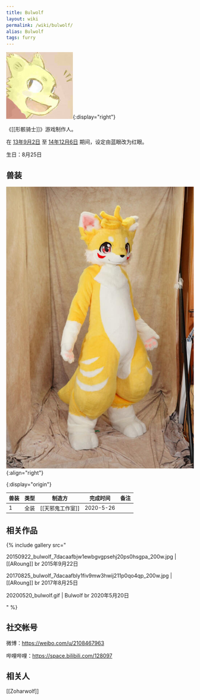 ```yaml
---
title: Bulwolf
layout: wiki
permalink: /wiki/bulwolf/
alias: Bulwolf
tags: furry
---
```


![](bulwolf.jpg){:display="right"}

《[[形骸骑士]]》游戏制作人。

在 [13年9月2日](https://www.pixiv.net/artworks/38257118) 至 [14年12月6日](https://www.pixiv.net/artworks/47768234) 期间，设定由蓝眼改为红眼。

生日：<!-- 90年 -->8月25日

## 兽装

![](20200526_bulwolf.jpg){:align="right"}

<!-- 
https://t.bilibili.com/393597528926936090?tab=2
https://weibo.com/2108467963/J3Ijnv0iI
-->

{:display="origin"}

| 兽装 | 类型 | 制造方           | 完成时间  | 备注 |
| ---- | ---- | ---------------- | --------- | ---- |
| 1    | 全装 | [[天邪鬼工作室]] | 2020-5-26 |      |

<style>table[display=origin]{width:auto}table[display=origin] thead{white-space:nowrap}</style>

## 相关作品

{% include gallery src="

20150922_bulwolf_7dacaafbjw1ewbgvgpsehj20ps0hsgpa_200w.jpg | [[ARoung]] br 2015年9月22日

20170825_bulwolf_7dacaafbly1fiv9mw3hwij211p0qo4qp_200w.jpg | [[ARoung]] br 2017年8月25日

20200520_bulwolf.gif | Bulwolf br 2020年5月20日

" %}

## 社交帐号

微博：<https://weibo.com/u/2108467963>

哔哩哔哩：<https://space.bilibili.com/128097>

<!-- <https://weibo.com/p/1005052108467963> -->

## 相关人

[[Zoharwolf]]

